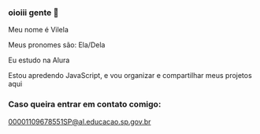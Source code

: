 ### oioiii gente 👋
Meu nome é Vilela 

Meus pronomes são: Ela/Dela

Eu estudo na Alura

Estou apredendo JavaScript, e vou organizar e compartilhar meus projetos aqui

### Caso queira entrar em contato comigo: 
00001109678551SP@al.educacao.sp.gov.br
